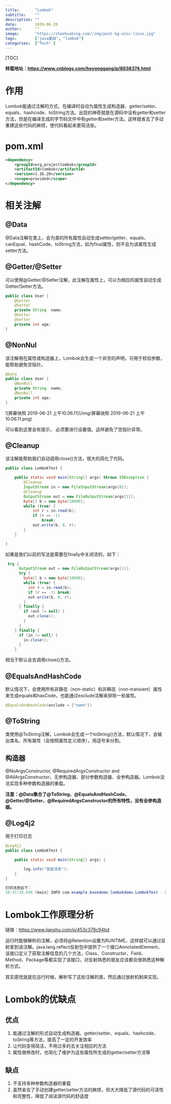 ```yaml
---
title:       "Lombok"
subtitle:    ""
description: ""
date:        2019-06-20
author:      ""
image:       "https://zhaohuabing.com//img/post-bg-unix-linux.jpg"
tags:        ["java基础", "lombok"]
categories:  ["Tech" ]
---
```


[TOC]

**转载地址：https://www.cnblogs.com/heyonggang/p/8638374.html**

# 作用

Lombok能通过注解的方式，在编译时自动为属性生成构造器、getter/setter、equals、hashcode、toString方法。出现的神奇就是在源码中没有getter和setter方法，但是在编译生成的字节码文件中有getter和setter方法。这样就省去了手动重建这些代码的麻烦，使代码看起来更简洁些。

# pom.xml

```xml
<dependency>
    <groupId>org.projectlombok</groupId>
    <artifactId>lombok</artifactId>
    <version>1.16.20</version>
    <scope>provided</scope>
</dependency>
```

# 相关注解

## @Data

@Data注解在类上，会为类的所有属性自动生成setter/getter、equals、canEqual、hashCode、toString方法，如为final属性，则不会为该属性生成setter方法。



## @Getter/@Setter

可以使用@Getter/@Setter注解，此注解在属性上，可以为相应的属性自动生成Getter/Setter方法。

```java
public class User {
    @Getter
    @Setter
    private String  name;
    @Getter
    @Setter
    private int age;
}
```



## @NonNul

该注解用在属性或构造器上，Lombok会生成一个非空的声明，可用于校验参数，能帮助避免空指针。

```java
@Data
public class User {
    @NonNull
    private String  name;
    @NonNull
    private int age;
}
```

![屏幕快照 2019-06-21 上午10.06.11](/img/屏幕快照 2019-06-21 上午10.06.11.png)

可以看到这里会有提示， 必须要进行设置值。这样避免了空指针异常。



## @Cleanup

该注解能帮助我们自动调用close()方法，很大的简化了代码。

```java
public class LombokTest {

    public static void main(String[] args) throws IOException {
        @Cleanup
        InputStream in = new FileInputStream(args[0]);
        @Cleanup
        OutputStream out = new FileOutputStream(args[1]);
        byte[] b = new byte[10000];
        while (true) {
            int r = in.read(b);
            if (r == -1)
                break;
            out.write(b, 0, r);
        }
    }

}
```

如果是我们以前的写法是需要在finally中关闭流的，如下：

```java
 try {
      OutputStream out = new FileOutputStream(args[1]);
      try {
        byte[] b = new byte[10000];
        while (true) {
          int r = in.read(b);
          if (r == -1) break;
          out.write(b, 0, r);
        }
      } finally {
        if (out != null) {
          out.close();
        }
      }
    } finally {
      if (in != null) {
        in.close();
      }
    }
```

相当于默认会去调用close()方法。 





## @EqualsAndHashCode

默认情况下，会使用所有非静态（non-static）和非瞬态（non-transient）属性来生成equals和hasCode，也能通过exclude注解来排除一些属性。

```java
@EqualsAndHashCode(exclude = {"name"})
```



## @ToString

类使用@ToString注解，Lombok会生成一个toString()方法，默认情况下，会输出类名、所有属性（会按照属性定义顺序），用逗号来分割。



## 构造器

@NoArgsConstructor, @RequiredArgsConstructor and @AllArgsConstructor，无参构造器、部分参数构造器、全参构造器。Lombok没法实现多种参数构造器的重载。

**注意：@Data集合了@ToString、@EqualsAndHashCode、@Getter/@Setter、@RequiredArgsConstructor的所有特性，没有全参构造器。**



## @Log4j2

用于打印日志

```java
@Log4j2
public class LombokTest {

    public static void main(String[] args) {

        log.info("我是消息");
    }
}

打印消息如下：
10:37:35.036 [main] INFO com.example.basedemo.lombokdemo.LombokTest - 我是消息
```

# Lombok工作原理分析

链接：https://www.jianshu.com/p/453c379c94bd

运行时能够解析的注解，必须将@Retention设置为RUNTIME，这样就可以通过反射拿到该注解。java.lang.reflect反射包中提供了一个接口AnnotatedElement，该接口定义了获取注解信息的几个方法，Class、Constructor、Field、Method、Package等都实现了该接口，对反射熟悉的朋友应该都会很熟悉这种解析方式。

其实感觉就是在运行时候，解析写了这些注解的类，然后通过放射机制来实现。

# Lombok的优缺点

## 优点

1. 能通过注解的形式自动生成构造器、getter/setter、equals、hashcode、toString等方法，提高了一定的开发效率
2. 让代码变得简洁，不用过多的去关注相应的方法
3. 属性做修改时，也简化了维护为这些属性所生成的getter/setter方法等

## 缺点

1. 不支持多种参数构造器的重载
2. 虽然省去了手动创建getter/setter方法的麻烦，但大大降低了源代码的可读性和完整性，降低了阅读源代码的舒适度

## 



 